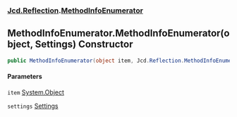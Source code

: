 ### [Jcd.Reflection](Jcd_Reflection.md 'Jcd.Reflection').[MethodInfoEnumerator](Jcd_Reflection_MethodInfoEnumerator.md 'Jcd.Reflection.MethodInfoEnumerator')
## MethodInfoEnumerator.MethodInfoEnumerator(object, Settings) Constructor
```csharp
public MethodInfoEnumerator(object item, Jcd.Reflection.MethodInfoEnumerator.Settings settings=default(Jcd.Reflection.MethodInfoEnumerator.Settings));
```
#### Parameters
<a name='Jcd_Reflection_MethodInfoEnumerator_MethodInfoEnumerator(object_Jcd_Reflection_MethodInfoEnumerator_Settings)_item'></a>
`item` [System.Object](https://docs.microsoft.com/en-us/dotnet/api/System.Object 'System.Object')  
  
<a name='Jcd_Reflection_MethodInfoEnumerator_MethodInfoEnumerator(object_Jcd_Reflection_MethodInfoEnumerator_Settings)_settings'></a>
`settings` [Settings](Jcd_Reflection_MethodInfoEnumerator_Settings.md 'Jcd.Reflection.MethodInfoEnumerator.Settings')  
  
